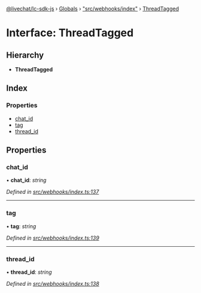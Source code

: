 [@livechat/lc-sdk-js](../README.md) › [Globals](../globals.md) › ["src/webhooks/index"](../modules/_src_webhooks_index_.md) › [ThreadTagged](_src_webhooks_index_.threadtagged.md)

# Interface: ThreadTagged

## Hierarchy

* **ThreadTagged**

## Index

### Properties

* [chat_id](_src_webhooks_index_.threadtagged.md#chat_id)
* [tag](_src_webhooks_index_.threadtagged.md#tag)
* [thread_id](_src_webhooks_index_.threadtagged.md#thread_id)

## Properties

###  chat_id

• **chat_id**: *string*

*Defined in [src/webhooks/index.ts:137](https://github.com/livechat/lc-sdk-js/blob/efba8ac/src/webhooks/index.ts#L137)*

___

###  tag

• **tag**: *string*

*Defined in [src/webhooks/index.ts:139](https://github.com/livechat/lc-sdk-js/blob/efba8ac/src/webhooks/index.ts#L139)*

___

###  thread_id

• **thread_id**: *string*

*Defined in [src/webhooks/index.ts:138](https://github.com/livechat/lc-sdk-js/blob/efba8ac/src/webhooks/index.ts#L138)*
